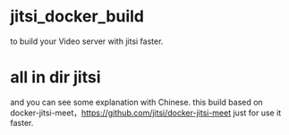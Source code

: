 # jitsi_docker_build
to build your Video server with jitsi faster.
# all in dir jitsi
and you can see some explanation with Chinese.
this build based on docker-jitsi-meet，https://github.com/jitsi/docker-jitsi-meet
just for use it faster.
